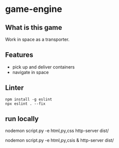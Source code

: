 # game-engine

## What is this game

Work in space as a transporter.

## Features

-   pick up and deliver containers
-   navigate in space


## Linter

```
npm install -g eslint
npx eslint . --fix
```

## run locally
nodemon script.py -e html,py,css
http-server dist/

nodemon script.py -e html,py,csis & http-server dist/

